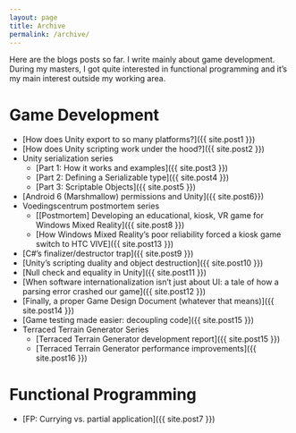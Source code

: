 ```yaml
---
layout: page
title: Archive
permalink: /archive/
---
```


Here are the blogs posts so far. I write mainly about game development. During my masters, I got quite interested in functional programming and it’s my main interest outside my working area.

# Game Development
- [How does Unity export to so many platforms?]({{ site.post1 }})
- [How does Unity scripting work under the hood?]({{ site.post2 }})
- Unity serialization series
	- [Part 1: How it works and examples]({{ site.post3 }})
	- [Part 2: Defining a Serializable type]({{ site.post4 }})
	- [Part 3: Scriptable Objects]({{ site.post5 }})
- [Android 6 (Marshmallow) permissions and Unity]({{ site.post6}})
- Voedingscentrum postmortem series
	- [[Postmortem] Developing an educational, kiosk, VR game for Windows Mixed Reality]({{ site.post8 }})
	- [How Windows Mixed Reality’s poor reliability forced a kiosk game switch to HTC VIVE]({{ site.post13 }})
- [C#’s finalizer/destructor trap]({{ site.post9 }})
- [Unity’s scripting duality and object destruction]({{ site.post10 }})
- [Null check and equality in Unity]({{ site.post11 }})
- [When software internationalization isn’t just about UI: a tale of how a parsing error crashed our game]({{ site.post12 }})
- [Finally, a proper Game Design Document (whatever that means)]({{ site.post14 }})
- [Game testing made easier: decoupling code]({{ site.post15 }})
- Terraced Terrain Generator Series
	- [Terraced Terrain Generator development report]({{ site.post15 }})
	- [Terraced Terrain Generator performance improvements]({{ site.post16 }})

# Functional Programming
- [FP: Currying vs. partial application]({{ site.post7 }})